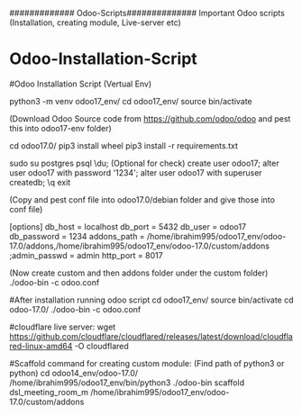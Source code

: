 ############# Odoo-Scripts##############
Important Odoo scripts (Installation, creating module, Live-server etc)


# Odoo-Installation-Script
#Odoo Installation Script (Vertual Env)

python3 -m venv odoo17_env/
cd odoo17_env/
source bin/activate 

(Download Odoo Source code from https://github.com/odoo/odoo and pest this into odoo17-env folder)

cd odoo17.0/
pip3 install wheel
pip3 install -r requirements.txt


sudo su postgres
 psql
 \du; (Optional for check)
 create user odoo17;
 alter user odoo17 with password '1234';
 alter user odoo17 with superuser createdb;
 \q
 exit

(Copy and pest conf file into odoo17.0/debian folder and give those into conf file)

[options]
db_host = localhost
db_port = 5432
db_user = odoo17
db_password = 1234
addons_path = /home/ibrahim995/odoo17_env/odoo-17.0/addons,/home/ibrahim995/odoo17_env/odoo-17.0/custom/addons
;admin_passwd = admin
http_port = 8017

(Now create custom and then addons folder under the custom folder)
./odoo-bin -c odoo.conf



#After installation running odoo script
cd odoo17_env/
source bin/activate
cd odoo-17.0/
./odoo-bin -c odoo.conf





#cloudflare live server:
wget https://github.com/cloudflare/cloudflared/releases/latest/download/cloudflared-linux-amd64 -O cloudflared




#Scaffold command for creating custom module:
(Find path of python3 or python)
cd odoo14_env/odoo-17.0/
/home/ibrahim995/odoo17_env/bin/python3 ./odoo-bin scaffold dsl_meeting_room_m /home/ibrahim995/odoo17_env/odoo-17.0/custom/addons

